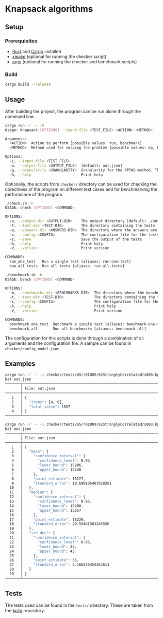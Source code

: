 # Knapsack algorithms

## Setup

### Prerequisites

- [Rust](https://www.rust-lang.org/tools/install) and [Cargo](https://doc.rust-lang.org/cargo/getting-started/installation.html) installed
- [xmake](https://xmake.io/#/) (optional for running the checker script)
- [argc](https://github.com/sigoden/argc) (optional for running the checker and benchmark scripts)

### Build

```bash
cargo build --release
```

## Usage

After building the project, the program can be run alone through the command line:

```bash
cargo run -r -- -h
Usage: knapsack [OPTIONS] --input-file <TEST_FILE> <ACTION> <METHOD>

Arguments:
  <ACTION>  Action to perform [possible values: run, benchmark]
  <METHOD>  Method used for solving the problem [possible values: dp, bkt, fptas]

Options:
  -i, --input-file <TEST_FILE>
  -o, --output-file <OUTPUT_FILE>  [default: out.json]
  -g, --granularity <GRANULARITY>  Granularity for the FPTAS method. This is only used when the method is FPTAS [default: 1]
  -h, --help                       Print help

```

Optionally, the scripts from `checker/` directory can be used for checking the corectness of the program on different test cases and for benchmarking the performance of the program.

```bash
./check.sh -h
USAGE: check [OPTIONS] <COMMAND>

OPTIONS:
  -o, --output-dir <OUTPUT-DIR>    The output directory [default: ./output]
  -t, --test-dir <TEST-DIR>        The directory containing the tests [default: ./tests]
  -a, --answers-dir <ANSWERS-DIR>  The directory where the answers are stored [default: ./answers]
  -c, --config <CONFIG>            The configuration file for the tests [default: ./validation_conf.json]
  -s, --save                       Save the output of the tests
  -h, --help                       Print help
  -V, --version                    Print version

COMMANDS:
  run_one_test   Run a single test [aliases: run-one-test]
  run_all_tests  Run all tests [aliases: run-all-tests]
```

```bash
./benchmark.sh -h
USAGE: bench [OPTIONS] <COMMAND>

OPTIONS:
  -b, --benchmarks-dir <BENCHMARKS-DIR>  The directory where the benchmarks are stored [default: ./benchmarks]
  -t, --test-dir <TEST-DIR>              The directory containing the tests [default: ./tests]
  -c, --config <CONFIG>                  The configuration file for the benchmarks [default: ./benchmark_conf.json]
  -h, --help                             Print help
  -V, --version                          Print version

COMMANDS:
  benchmark_one_test  Benchmark a single test [aliases: benchmark-one-test]
  benchmark_all       Run all benchmarks [aliases: benchmark-all]
```

The configuration for this scripts is done through a combination of cli arguments and the configuration file. A sample can be found in `checker/config_model.json`.

## Examples

```bash
cargo run -r -- -i checker/tests/n5/r01000/02StronglyCorrelated/s000.kp run dp
bat out.json
───────┬────────────────────────────────────────────────────────────────────────────────────────────────────────────────────────────────────────────────────────────────
       │ File: out.json
───────┼────────────────────────────────────────────────────────────────────────────────────────────────────────────────────────────────────────────────────────────────
   1   │ {
   2   │   "items": [4, 0],
   3   │   "total_value": 1557
   4   │ }
───────┴────────────────────────────────────────────────────────────────────────────────────────────────────────────────────────────────────────────────────────────────
```

```bash
cargo run -r -- -i checker/tests/n5/r01000/02StronglyCorrelated/s000.kp benchmark dp
bat out.json
───────┬────────────────────────────────────────────────────────────────────────────────────────────────────────────────────────────────────────────────────────────────
       │ File: out.json
───────┼────────────────────────────────────────────────────────────────────────────────────────────────────────────────────────────────────────────────────────────────
   1   │ {
   2   │   "mean": {
   3   │     "confidence_interval": {
   4   │       "confidence_level": 0.95,
   5   │       "lower_bound": 15206,
   6   │       "upper_bound": 15248
   7   │     },
   8   │     "point_estimate": 15227,
   9   │     "standard_error": 10.699105407028291
  10   │   },
  11   │   "median": {
  12   │     "confidence_interval": {
  13   │       "confidence_level": 0.95,
  14   │       "lower_bound": 15200,
  15   │       "upper_bound": 15257
  16   │     },
  17   │     "point_estimate": 15226,
  18   │     "standard_error": 20.55481501245556
  19   │   },
  20   │   "std_dev": {
  21   │     "confidence_interval": {
  22   │       "confidence_level": 0.95,
  23   │       "lower_bound": 23,
  24   │       "upper_bound": 43
  25   │     },
  26   │     "point_estimate": 35,
  27   │     "standard_error": 5.166250454263611
  28   │   }
  29   │ }
───────┴────────────────────────────────────────────────────────────────────────────────────────────────────────────────────────────────────────────────────────────────
```

## Tests

The tests used can be found in the `tests/` directory. These are taken from the [kplib](https://github.com/likr/kplib) repository.
